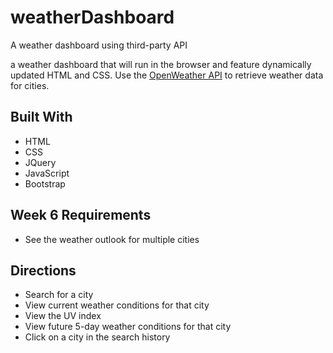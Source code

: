 # weatherDashboard
 A weather dashboard using third-party API

a weather dashboard that will run in the browser and feature dynamically updated HTML and CSS. Use the [OpenWeather API](https://openweathermap.org/api) to retrieve weather data for cities.

## Built With

* HTML
* CSS
* JQuery
* JavaScript
* Bootstrap


## Week 6 Requirements

* See the weather outlook for multiple cities


## Directions

* Search for a city
* View current weather conditions for that city
* View the UV index
* View future 5-day weather conditions for that city
* Click on a city in the search history